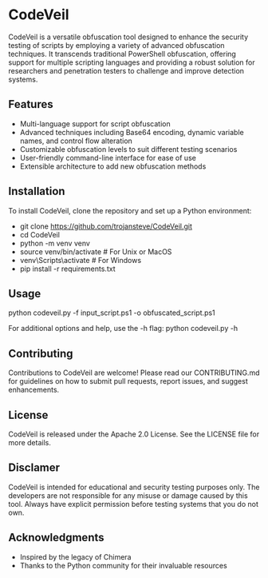 # CodeVeil
CodeVeil is a versatile obfuscation tool designed to enhance the security testing of scripts by employing a variety of advanced obfuscation techniques. It transcends traditional PowerShell obfuscation, offering support for multiple scripting languages and providing a robust solution for researchers and penetration testers to challenge and improve detection systems.

## Features
- Multi-language support for script obfuscation
- Advanced techniques including Base64 encoding, dynamic variable names, and control flow alteration
- Customizable obfuscation levels to suit different testing scenarios
- User-friendly command-line interface for ease of use
- Extensible architecture to add new obfuscation methods

## Installation
To install CodeVeil, clone the repository and set up a Python environment:
- git clone https://github.com/trojansteve/CodeVeil.git
- cd CodeVeil
- python -m venv venv
- source venv/bin/activate  # For Unix or MacOS
- venv\Scripts\activate  # For Windows
- pip install -r requirements.txt

## Usage
python codeveil.py -f input_script.ps1 -o obfuscated_script.ps1

For additional options and help, use the -h flag:
python codeveil.py -h

## Contributing
Contributions to CodeVeil are welcome! Please read our CONTRIBUTING.md for guidelines on how to submit pull requests, report issues, and suggest enhancements.

## License
CodeVeil is released under the Apache 2.0 License. See the LICENSE file for more details.

## Disclamer
CodeVeil is intended for educational and security testing purposes only. The developers are not responsible for any misuse or damage caused by this tool. Always have explicit permission before testing systems that you do not own.

## Acknowledgments
- Inspired by the legacy of Chimera
- Thanks to the Python community for their invaluable resources


